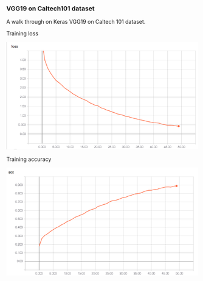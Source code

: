 ### VGG19 on Caltech101 dataset

A walk through on Keras VGG19 on Caltech 101 dataset.

Training loss

![Training loss](images/vgg-19-training-loss.png)

Training accuracy

![Training accuracy](images/vgg-19-training-accuracy.png)
